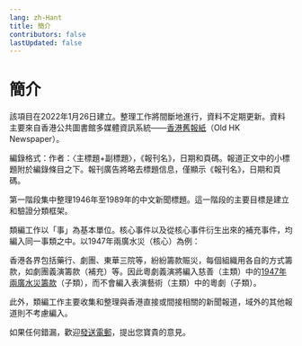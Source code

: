 ```yaml
---
lang: zh-Hant
title: 簡介
contributors: false
lastUpdated: false
---
```


# 簡介
該項目在2022年1月26日建立。整理工作將間斷地進行，資料不定期更新。資料主要來自香港公共圖書館多媒體資訊系統——[香港舊報紙](https://mmis.hkpl.gov.hk/web/guest/old-hk-collection)（Old HK Newspaper）。

編錄格式：作者：〈主標題+副標題〉，《報刊名》，日期和頁碼。報道正文中的小標題附於編錄條目之下。報刊廣告將略去標題信息，僅顯示《報刊名》，日期和頁碼。

第一階段集中整理1946年至1989年的中文新聞標題。這一階段的主要目標是建立和驗證分類框架。

類編工作以「事」為基本單位。核心事件以及從核心事件衍生出來的補充事件，均編入同一事類之中。以1947年兩廣水災（核心）為例：

香港各界包括藥行、劇團、東華三院等，紛紛籌款賑災，每個組織用各自的方式籌款，如劇團義演籌款（補充）等。因此粵劇義演將編入慈善（主類）中的[1947年兩廣水災籌款](/charity/relief.md#兩廣水災籌賬)（子類），而不會編入表演藝術（主類）中的粵劇（子類）。

此外，類編工作主要收集和整理與香港直接或間接相關的新聞報道，域外的其他報道則不考慮編入。

如果任何錯漏，歡迎[發送電郵](mailto:archaeology.cn@outlook.com)，提出您寶貴的意見。
